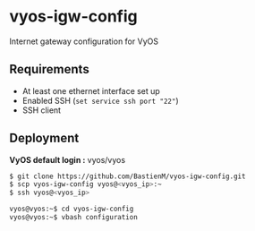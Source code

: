 # vyos-igw-config
Internet gateway configuration for VyOS

## Requirements

* At least one ethernet interface set up
* Enabled SSH (`set service ssh port "22"`)
* SSH client

## Deployment

**VyOS default login :** vyos/vyos

```bash
$ git clone https://github.com/BastienM/vyos-igw-config.git
$ scp vyos-igw-config vyos@<vyos_ip>:~
$ ssh vyos@<vyos_ip>

vyos@vyos:~$ cd vyos-igw-config
vyos@vyos:~$ vbash configuration
```
